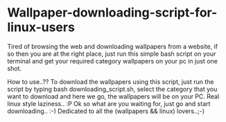 # Wallpaper-downloading-script-for-linux-users
Tired of browsing the web and downloading wallpapers from a website, if so then you are at the right place, just run this simple bash script on your terminal and get your required category wallpapers on your pc in just one shot.

How to use..??
To download the wallpapers using this script, just run the script by typing bash downloading_script.sh, select the category that you want to download and here we go, the wallpapers will be on your PC. Real linux style laziness.. :P
Ok so what are you waiting for, just go and start downloading.. :-)  Dedicated to all the (wallpapers && linux) lovers..;-)
